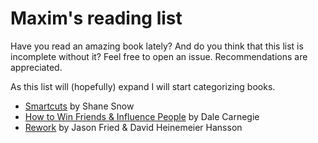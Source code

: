 # Maxim's reading list

Have you read an amazing book lately? And do you think that this list is incomplete without it? Feel free to open an issue. Recommendations are appreciated.

As this list will (hopefully) expand I will start categorizing books.

+ [Smartcuts](http://www.amazon.com/Smartcuts-Hackers-Innovators-Accelerate-Success/dp/0062302450) by Shane Snow
+ [How to Win Friends & Influence People](http://www.amazon.com/How-Win-Friends-Influence-People/dp/0671027034) by Dale Carnegie
+ [Rework](http://www.amazon.com/Rework-Jason-Fried/dp/0307463745) by Jason Fried & David Heinemeier Hansson
